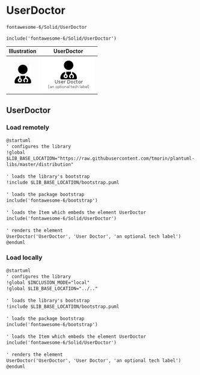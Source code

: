 # UserDoctor


```text
fontawesome-6/Solid/UserDoctor
```

```text
include('fontawesome-6/Solid/UserDoctor')
```



| Illustration | UserDoctor |
| :---: | :---: |
| ![illustration for Illustration](../../fontawesome-6/Solid/UserDoctor.png) | ![illustration for UserDoctor](../../fontawesome-6/Solid/UserDoctor.Local.png) |




## UserDoctor

### Load remotely
```plantuml
@startuml
' configures the library
!global $LIB_BASE_LOCATION="https://raw.githubusercontent.com/tmorin/plantuml-libs/master/distribution"

' loads the library's bootstrap
!include $LIB_BASE_LOCATION/bootstrap.puml

' loads the package bootstrap
include('fontawesome-6/bootstrap')

' loads the Item which embeds the element UserDoctor
include('fontawesome-6/Solid/UserDoctor')

' renders the element
UserDoctor('UserDoctor', 'User Doctor', 'an optional tech label')
@enduml
```

### Load locally
```plantuml
@startuml
' configures the library
!global $INCLUSION_MODE="local"
!global $LIB_BASE_LOCATION="../.."

' loads the library's bootstrap
!include $LIB_BASE_LOCATION/bootstrap.puml

' loads the package bootstrap
include('fontawesome-6/bootstrap')

' loads the Item which embeds the element UserDoctor
include('fontawesome-6/Solid/UserDoctor')

' renders the element
UserDoctor('UserDoctor', 'User Doctor', 'an optional tech label')
@enduml
```

